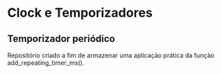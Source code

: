 # Clock e Temporizadores
## Temporizador periódico

Repositório criado a fim de armazenar uma aplicação prática da função add_repeating_timer_ms().
